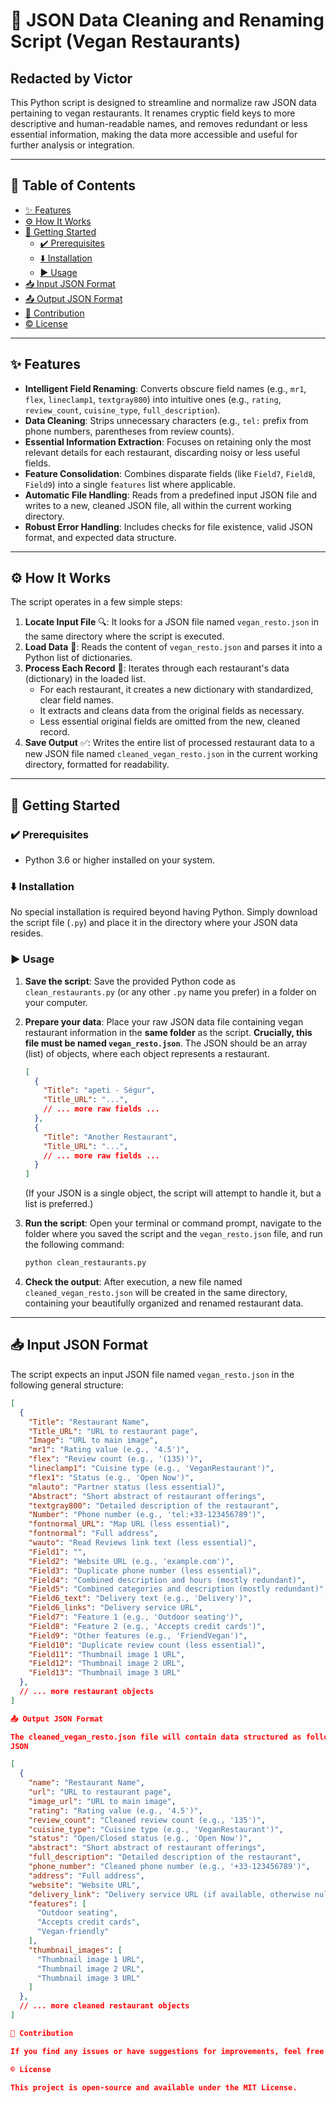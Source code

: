 # 🥗 JSON Data Cleaning and Renaming Script (Vegan Restaurants)

## Redacted by Victor

This Python script is designed to streamline and normalize raw JSON data pertaining to vegan restaurants. It renames cryptic field keys to more descriptive and human-readable names, and removes redundant or less essential information, making the data more accessible and useful for further analysis or integration.

---

## 📖 Table of Contents

- [✨ Features](#-features)
- [⚙️ How It Works](#%EF%B8%8F-how-it-works)
- [🚀 Getting Started](#-getting-started)
  - [✔️ Prerequisites](#%EF%B8%8F-prerequisites)
  - [⬇️ Installation](#%EF%B8%8F-installation)
  - [▶️ Usage](#%EF%B8%8F-usage)
- [📥 Input JSON Format](#-input-json-format)
- [📤 Output JSON Format](#-output-json-format)
- [🤝 Contribution](#-contribution)
- [©️ License](#%EF%B8%8F-license)

---

## ✨ Features

* **Intelligent Field Renaming**: Converts obscure field names (e.g., `mr1`, `flex`, `lineclamp1`, `textgray800`) into intuitive ones (e.g., `rating`, `review_count`, `cuisine_type`, `full_description`).
* **Data Cleaning**: Strips unnecessary characters (e.g., `tel:` prefix from phone numbers, parentheses from review counts).
* **Essential Information Extraction**: Focuses on retaining only the most relevant details for each restaurant, discarding noisy or less useful fields.
* **Feature Consolidation**: Combines disparate fields (like `Field7`, `Field8`, `Field9`) into a single `features` list where applicable.
* **Automatic File Handling**: Reads from a predefined input JSON file and writes to a new, cleaned JSON file, all within the current working directory.
* **Robust Error Handling**: Includes checks for file existence, valid JSON format, and expected data structure.

---

## ⚙️ How It Works

The script operates in a few simple steps:

1.  **Locate Input File** 🔍: It looks for a JSON file named `vegan_resto.json` in the same directory where the script is executed.
2.  **Load Data** 💾: Reads the content of `vegan_resto.json` and parses it into a Python list of dictionaries.
3.  **Process Each Record** 🔄: Iterates through each restaurant's data (dictionary) in the loaded list.
    * For each restaurant, it creates a new dictionary with standardized, clear field names.
    * It extracts and cleans data from the original fields as necessary.
    * Less essential original fields are omitted from the new, cleaned record.
4.  **Save Output** ✅: Writes the entire list of processed restaurant data to a new JSON file named `cleaned_vegan_resto.json` in the current working directory, formatted for readability.

---

## 🚀 Getting Started

### ✔️ Prerequisites

* Python 3.6 or higher installed on your system.

### ⬇️ Installation

No special installation is required beyond having Python. Simply download the script file (`.py`) and place it in the directory where your JSON data resides.

### ▶️ Usage

1.  **Save the script**: Save the provided Python code as `clean_restaurants.py` (or any other `.py` name you prefer) in a folder on your computer.
2.  **Prepare your data**: Place your raw JSON data file containing vegan restaurant information in the **same folder** as the script. **Crucially, this file must be named `vegan_resto.json`**. The JSON should be an array (list) of objects, where each object represents a restaurant.
    ```json
    [
      {
        "Title": "apeti - Ségur",
        "Title_URL": "...",
        // ... more raw fields ...
      },
      {
        "Title": "Another Restaurant",
        "Title_URL": "...",
        // ... more raw fields ...
      }
    ]
    ```
    (If your JSON is a single object, the script will attempt to handle it, but a list is preferred.)
3.  **Run the script**: Open your terminal or command prompt, navigate to the folder where you saved the script and the `vegan_resto.json` file, and run the following command:

    ```bash
    python clean_restaurants.py
    ```
4.  **Check the output**: After execution, a new file named `cleaned_vegan_resto.json` will be created in the same directory, containing your beautifully organized and renamed restaurant data.

---

## 📥 Input JSON Format

The script expects an input JSON file named `vegan_resto.json` in the following general structure:

```json
[
  {
    "Title": "Restaurant Name",
    "Title_URL": "URL to restaurant page",
    "Image": "URL to main image",
    "mr1": "Rating value (e.g., '4.5')",
    "flex": "Review count (e.g., '(135)')",
    "lineclamp1": "Cuisine type (e.g., 'VeganRestaurant')",
    "flex1": "Status (e.g., 'Open Now')",
    "mlauto": "Partner status (less essential)",
    "Abstract": "Short abstract of restaurant offerings",
    "textgray800": "Detailed description of the restaurant",
    "Number": "Phone number (e.g., 'tel:+33-123456789')",
    "fontnormal_URL": "Map URL (less essential)",
    "fontnormal": "Full address",
    "wauto": "Read Reviews link text (less essential)",
    "Field1": "",
    "Field2": "Website URL (e.g., 'example.com')",
    "Field3": "Duplicate phone number (less essential)",
    "Field4": "Combined description and hours (mostly redundant)",
    "Field5": "Combined categories and description (mostly redundant)",
    "Field6_text": "Delivery text (e.g., 'Delivery')",
    "Field6_links": "Delivery service URL",
    "Field7": "Feature 1 (e.g., 'Outdoor seating')",
    "Field8": "Feature 2 (e.g., 'Accepts credit cards')",
    "Field9": "Other features (e.g., 'FriendVegan')",
    "Field10": "Duplicate review count (less essential)",
    "Field11": "Thumbnail image 1 URL",
    "Field12": "Thumbnail image 2 URL",
    "Field13": "Thumbnail image 3 URL"
  },
  // ... more restaurant objects
]

📤 Output JSON Format

The cleaned_vegan_resto.json file will contain data structured as follows:
JSON

[
  {
    "name": "Restaurant Name",
    "url": "URL to restaurant page",
    "image_url": "URL to main image",
    "rating": "Rating value (e.g., '4.5')",
    "review_count": "Cleaned review count (e.g., '135')",
    "cuisine_type": "Cuisine type (e.g., 'VeganRestaurant')",
    "status": "Open/Closed status (e.g., 'Open Now')",
    "abstract": "Short abstract of restaurant offerings",
    "full_description": "Detailed description of the restaurant",
    "phone_number": "Cleaned phone number (e.g., '+33-123456789')",
    "address": "Full address",
    "website": "Website URL",
    "delivery_link": "Delivery service URL (if available, otherwise null)",
    "features": [
      "Outdoor seating",
      "Accepts credit cards",
      "Vegan-friendly"
    ],
    "thumbnail_images": [
      "Thumbnail image 1 URL",
      "Thumbnail image 2 URL",
      "Thumbnail image 3 URL"
    ]
  },
  // ... more cleaned restaurant objects
]

🤝 Contribution

If you find any issues or have suggestions for improvements, feel free to open an issue or submit a pull request on the repository where this code is hosted. Your contributions are welcome!

©️ License

This project is open-source and available under the MIT License.
